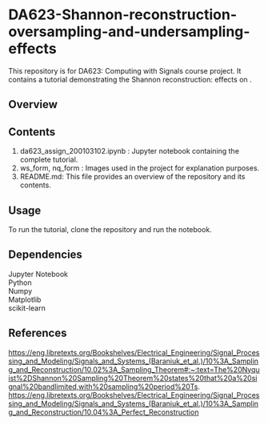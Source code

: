 # DA623-Shannon-reconstruction-oversampling-and-undersampling-effects
This repository is for DA623: Computing with Signals course project. It contains a tutorial demonstrating the Shannon reconstruction: effects on .

## Overview
 

## Contents
1) da623_assign_200103102.ipynb : Jupyter notebook containing the complete tutorial.
2) ws_form, nq_form : Images used in the project for explanation purposes.
3) README.md: This file provides an overview of the repository and its contents.

## Usage
To run the tutorial, clone the repository and run the notebook.

## Dependencies
Jupyter Notebook <br>
Python <br>
Numpy<br>
Matplotlib <br>
scikit-learn <br>

## References
https://eng.libretexts.org/Bookshelves/Electrical_Engineering/Signal_Processing_and_Modeling/Signals_and_Systems_(Baraniuk_et_al.)/10%3A_Sampling_and_Reconstruction/10.02%3A_Sampling_Theorem#:~:text=The%20Nyquist%2DShannon%20Sampling%20Theorem%20states%20that%20a%20signal%20bandlimited,with%20sampling%20period%20Ts.
https://eng.libretexts.org/Bookshelves/Electrical_Engineering/Signal_Processing_and_Modeling/Signals_and_Systems_(Baraniuk_et_al.)/10%3A_Sampling_and_Reconstruction/10.04%3A_Perfect_Reconstruction
 <br>
